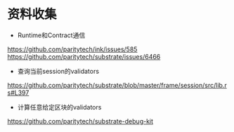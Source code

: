 # 资料收集

 - Runtime和Contract通信

 https://github.com/paritytech/ink/issues/585
 https://github.com/paritytech/substrate/issues/6466

 - 查询当前session的validators

 https://github.com/paritytech/substrate/blob/master/frame/session/src/lib.rs#L397

 - 计算任意给定区块的validators

https://github.com/paritytech/substrate-debug-kit
